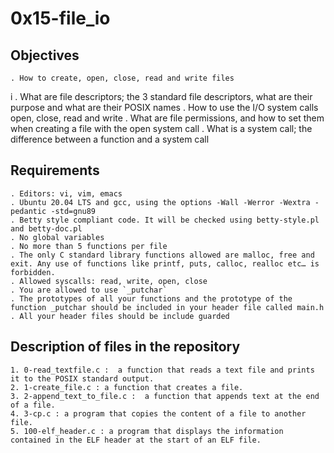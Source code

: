 # 0x15-file_io

## Objectives

	. How to create, open, close, read and write files
i	. What are file descriptors; the 3 standard file descriptors, what are their purpose and what are their POSIX names
	. How to use the I/O system calls open, close, read and write
	. What are file permissions, and how to set them when creating a file with the open system call
	. What is a system call; the difference between a function and a system call

## Requirements

	. Editors: vi, vim, emacs
	. Ubuntu 20.04 LTS and gcc, using the options -Wall -Werror -Wextra -pedantic -std=gnu89
	. Betty style compliant code. It will be checked using betty-style.pl and betty-doc.pl
	. No global variables
	. No more than 5 functions per file
	. The only C standard library functions allowed are malloc, free and exit. Any use of functions like printf, puts, calloc, realloc etc… is forbidden.
	. Allowed syscalls: read, write, open, close
	. You are allowed to use `_putchar`
	. The prototypes of all your functions and the prototype of the function _putchar should be included in your header file called main.h
	. All your header files should be include guarded

## Description of files in the repository

	1. 0-read_textfile.c :  a function that reads a text file and prints it to the POSIX standard output.
	2. 1-create_file.c : a function that creates a file.
	3. 2-append_text_to_file.c :  a function that appends text at the end of a file.
	4. 3-cp.c : a program that copies the content of a file to another file.
	5. 100-elf_header.c : a program that displays the information contained in the ELF header at the start of an ELF file.


